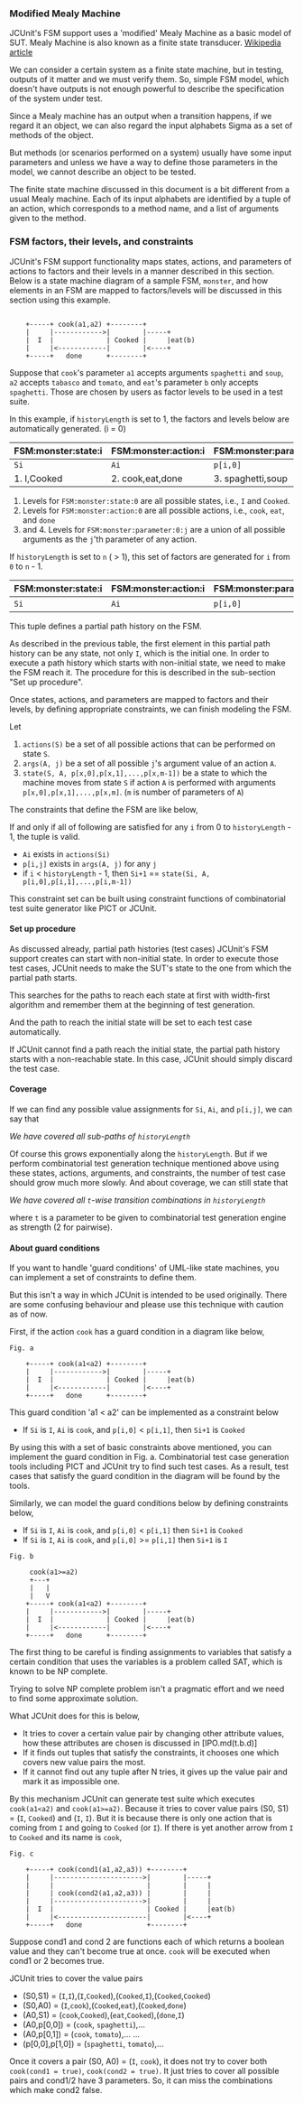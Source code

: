 ### Modified Mealy Machine
JCUnit's FSM support uses a 'modified' Mealy Machine as a basic model of SUT.
Mealy Machine is also known as a finite state transducer. [Wikipedia article](http://en.wikipedia.org/wiki/Mealy_machine)

We can consider a certain system as a finite state machine, but in testing, outputs of it matter
and we must verify them.
So, simple FSM model, which doesn't have outputs is not enough powerful to describe the
specification of the system under test.

Since a Mealy machine has an output when a transition happens,
if we regard it an object, we can also regard the input alphabets Sigma as a set
of methods of the object.

But methods (or scenarios performed on a system) usually have some input parameters
and unless we have a way to define those parameters in the model, we cannot describe
an object to be tested.

The finite state machine discussed in this document is a bit different from a usual
Mealy machine. Each of its input alphabets are identified by a tuple of an action, which
 corresponds to a method name, and a list of arguments given to the method.

### FSM factors, their levels, and constraints
JCUnit's FSM support functionality maps states, actions, and parameters of actions
to factors and their levels in a manner described in this section.
Below is a state machine diagram of a sample FSM, ```monster```, and how elements
in an FSM are mapped to factors/levels will be discussed in this section using
this example.

```

    +-----+ cook(a1,a2) +--------+
    |     |------------>|        |-----+
    |  I  |             | Cooked |     |eat(b)
    |     |<------------|        |<----+
    +-----+   done      +--------+

```

Suppose that ```cook```'s parameter ```a1``` accepts arguments ```spaghetti``` and ```soup```,
```a2``` accepts ```tabasco``` and ```tomato```, and ```eat```'s parameter ```b``` only accepts ```spaghetti```.
Those are chosen by users as factor levels to be used in a test suite.

In this example, if ```historyLength``` is set to 1, the factors and levels below are automatically generated. (i = 0)


|FSM:monster:state:i|FSM:monster:action:i |FSM:monster:param:i:0|FSM:monster:param:i:1|
|:----------------- |:------------------- |:------------------- |:------------------- |
|```Si```           |```Ai```             |```p[i,0]```         |```p[i,1]```         |
|1. I,Cooked        |2. cook,eat,done     |3. spaghetti,soup    |4. tabasco,tomato    |

1. Levels for ```FSM:monster:state:0``` are all possible states, i.e., ```I``` and ```Cooked```.
2. Levels for ```FSM:monster:action:0``` are all possible actions, i.e., ```cook```, ```eat```, and ```done```
3. and 4. Levels for ```FSM:monster:parameter:0:j``` are a union of all possible arguments as the ```j```'th parameter of any action.

If ```historyLength``` is set to ```n``` ( > 1), this set of factors are generated for ```i``` from ```0``` to ```n``` - 1.


|FSM:monster:state:i|FSM:monster:action:i |FSM:monster:param:i:0|FSM:monster:param:i:1|FSM:monster:state:i+1| ... |
|:----------------- |:------------------- |:------------------- |:------------------- |:------------------- | --- |
|```Si```           |```Ai```             |```p[i,0]```         |```p[i,1]```         |```Si+1```           | ... |

This tuple defines  a partial path history on the FSM.

As described in the previous table, the first element in this partial path history can be any state, not only ```I```, which
is the initial one.
In order to execute a path history which starts with non-initial state, we need to make the FSM reach it.
The procedure for this is described in the sub-section "Set up procedure".

Once states, actions, and parameters are mapped to factors and their levels, by defining appropriate constraints, we
can finish modeling the FSM.

Let

1. ```actions(S)``` be a set of all possible actions that can be performed on state ```S```.
2. ```args(A, j)``` be a set of all possible ```j```'s argument value of an action ```A```.
3. ```state(S, A, p[x,0],p[x,1],...,p[x,m-1])``` be a state to which the machine moves from
 state ```S``` if action ```A``` is performed with arguments ```p[x,0],p[x,1],...,p[x,m]```.
 (```m``` is number of parameters of ```A```)

The constraints that define the FSM are like below,

If and only if all of following are satisfied for any ```i``` from 0 to ```historyLength``` - 1, the tuple is valid.

* ```Ai``` exists in ```actions(Si)```
* ```p[i,j]``` exists in ```args(A, j)``` for any ```j```
* if ```i``` < ```historyLength``` - 1, then ```Si+1``` == ```state(Si, A, p[i,0],p[i,1],...,p[i,m-1])```

This constraint set can be built using constraint functions of combinatorial test suite generator like PICT or JCUnit.

#### Set up procedure
As discussed already, partial path histories (test cases) JCUnit's FSM support creates can start with non-initial state.
In order to execute those test cases, JCUnit needs to make the SUT's state to the one from which the partial path starts.

This searches for the paths to reach each state at first with width-first algorithm and remember them at the beginning
of test generation.

And the path to reach the initial state will be set to each test case automatically.

If JCUnit cannot find a path reach the initial state, the partial path history starts with a non-reachable state.
In this case, JCUnit should simply discard the test case.


#### Coverage
If we can find any possible value assignments for ```Si```, ```Ai```, and ```p[i,j]```,
we can say that

_We have covered all sub-paths of ```historyLength```_

Of course this grows exponentially along the ```historyLength```.
But if we perform combinatorial test generation technique mentioned above using
these states, actions, arguments, and constraints, the number of test case should
grow much more slowly.
And about coverage, we can still state that

_We have covered all ```t```-wise transition combinations in ```historyLength```_

where ```t``` is a parameter to be given to combinatorial test generation engine as strength (2 for pairwise).

#### About guard conditions
If you want to handle 'guard conditions' of UML-like state machines, you can implement
a set of constraints to define them.

But this isn't a way in which JCUnit is intended to be used originally.
There are some confusing behaviour and please use this technique with caution as of now.

First, if the action ```cook``` has a guard condition in a diagram like below,

```
Fig. a

    +-----+ cook(a1<a2) +--------+
    |     |------------>|        |-----+
    |  I  |             | Cooked |     |eat(b)
    |     |<------------|        |<----+
    +-----+   done      +--------+

```

This guard condition 'a1 < a2' can be implemented as a constraint below

* If ```Si``` is ```I```, ```Ai``` is ```cook```, and ```p[i,0]``` < ```p[i,1]```, then ```Si+1``` is ```Cooked```

By using this with a set of basic constraints above mentioned, you can implement
the guard condition in Fig. a.
Combinatorial test case generation tools including PICT and JCUnit try to find such test cases.
As a result, test cases that satisfy the guard condition in the diagram will be found by the tools.

Similarly, we can model the guard conditions below by defining constraints below,

* If ```Si``` is ```I```, ```Ai``` is ```cook```, and ```p[i,0]``` < ```p[i,1]``` then ```Si+1``` is ```Cooked```
* If ```Si``` is ```I```, ```Ai``` is ```cook```, and ```p[i,0]``` >= ```p[i,1]``` then ```Si+1``` is ```I```

```
Fig. b

     cook(a1>=a2)
     +---+
     |   |
     |   V
    +-----+ cook(a1<a2) +--------+
    |     |------------>|        |-----+
    |  I  |             | Cooked |     |eat(b)
    |     |<------------|        |<----+
    +-----+   done      +--------+

```

The first thing to be careful is finding assignments to variables that satisfy a
certain condition that uses the variables is a problem called SAT, which is known
to be NP complete.

Trying to solve NP complete problem isn't a pragmatic effort and we need to find some approximate solution.

What JCUnit does for this is below,

* It tries to cover a certain value pair by changing other attribute values,
how these attributes are chosen is discussed in [IPO.md(t.b.d)]
* If it finds out tuples that satisfy the constraints, it chooses one which covers new value pairs the most.
* If it cannot find out any tuple after N tries, it gives up the value pair and mark it as impossible one.

By this mechanism JCUnit can generate test suite which executes ```cook(a1<a2)``` and ```cook(a1>=a2)```.
Because it tries to cover value pairs (S0, S1) = (```I```, ```Cooked```) and (```I```, ```I```).
But it is because there is only one action that is coming from ```I``` and going to ```Cooked``` (or ```I```).
If there is yet another arrow from ```I``` to ```Cooked``` and its name is ```cook```,

```
Fig. c

    +-----+ cook(cond1(a1,a2,a3)) +--------+
    |     |---------------------->|        |-----+
    |     |                       |        |     |
    |     | cook(cond2(a1,a2,a3)) |        |     |
    |     |---------------------->|        |     |
    |  I  |                       | Cooked |     |eat(b)
    |     |<----------------------|        |<----+
    +-----+   done                +--------+

```

Suppose cond1 and cond 2 are functions each of which returns a boolean value and they can't become true
at once. ```cook``` will be executed when cond1 or 2 becomes true.

JCUnit tries to cover the value pairs

* (S0,S1) = (```I```,```I```),(```I```,```Cooked```),(```Cooked```,```I```),(```Cooked```,```Cooked```)
* (S0,A0) = (```I```,```cook```),(```Cooked```,```eat```),(```Cooked```,```done```)
* (A0,S1) = (```cook```,```Cooked```),(```eat```,```Cooked```),(```done```,```I```)
* (A0,p[0,0]) = (```cook```, ```spaghetti```),...
* (A0,p[0,1]) = (```cook```, ```tomato```),...
...
* (p[0,0],p[1,0]) = (```spaghetti```, ```tomato```),...

Once it covers a pair (S0, A0) = (```I```, ```cook```), it does not try to cover both ```cook(cond1 = true)```,
```cook(cond2 = true)```. It just tries to cover all possible pairs and cond1/2 have 3 parameters.
So, it can miss the combinations which make cond2 false.

